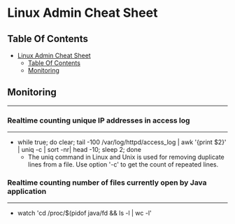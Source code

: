 Linux Admin Cheat Sheet
=================


## Table Of Contents

- [Linux Admin Cheat Sheet](#linux-admin-cheat-sheet)
  - [Table Of Contents](#table-of-contents)
  - [Monitoring](#Monitoring)


## Monitoring
---

###  Realtime counting unique IP addresses in access log
---

* while true; do clear; tail -100 /var/log/httpd/access_log | awk '{print $2}'  | uniq -c | sort -nr| head -10; sleep 2;  done
  - The uniq command in Linux and Unix is used for removing duplicate lines from a file. Use option '-c' to get the count of repeated lines.

###  Realtime counting number of files currently open by Java application
---

* watch 'cd /proc/$(pidof java/fd && ls -l | wc -l'
  
